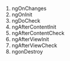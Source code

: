 1. ngOnChanges 
2. ngOnInit
3. ngDoCheck
4. ngAfterContentInit
5. ngAfterContentCheck
6. ngAfterViewInit
7. ngAfterViewCheck
8. ngonDestroy